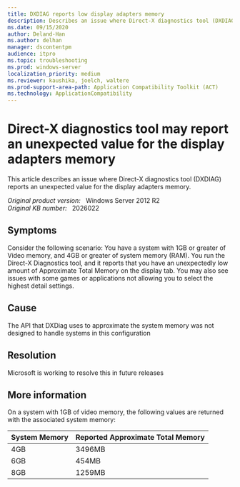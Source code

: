 ```yaml
---
title: DXDIAG reports low display adapters memory
description: Describes an issue where Direct-X diagnostics tool (DXDIAG) reports an unexpected value for the display adapters memory.
ms.date: 09/15/2020
author: Deland-Han
ms.author: delhan
manager: dscontentpm
audience: itpro
ms.topic: troubleshooting
ms.prod: windows-server
localization_priority: medium
ms.reviewer: kaushika, joelch, waltere
ms.prod-support-area-path: Application Compatibility Toolkit (ACT)
ms.technology: ApplicationCompatibility
---
```

# Direct-X diagnostics tool may report an unexpected value for the display adapters memory

This article describes an issue where Direct-X diagnostics tool (DXDIAG) reports an unexpected value for the display adapters memory.

_Original product version:_ &nbsp; Windows Server 2012 R2  
_Original KB number:_ &nbsp; 2026022

## Symptoms

Consider the following scenario:
You have a system with 1GB or greater of Video memory, and 4GB or greater of system memory (RAM).
You run the Direct-X Diagnostics tool, and it reports that you have an unexpectedly low amount of Approximate Total Memory on the display tab.
You may also see issues with some games or applications not allowing you to select the highest detail settings.

## Cause

The API that DXDiag uses to approximate the system memory was not designed to handle systems in this configuration

## Resolution

Microsoft is working to resolve this in future releases

## More information

On a system with 1GB of video memory, the following values are returned with the associated system memory:

|System Memory |    Reported Approximate Total Memory|
|--|--|
|4GB         |              3496MB|
|6GB           |            454MB|
|8GB          |             1259MB|
